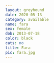 ```yaml
---
layout: greyhound
date: 2020-05-13
category: available
name: fara
sex: female
dob: 2013-07-18
color: black
cats: no
title: Fara
pic: fara.jpg
---
```


